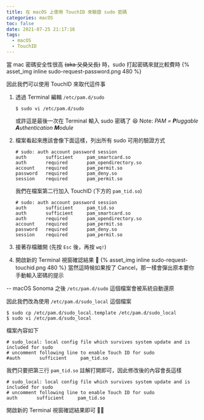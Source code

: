```yaml
---
title: 在 macOS 上使用 TouchID 來驗證 sudo 密碼
categories: macOS
toc: false
date: 2021-07-25 21:17:16
tags:
  - macOS
  - TouchID
---
```

當 mac 密碼安全性很高 ~~(aka 又臭又長)~~ 時，sudo 打起密碼來就比較費時 {% asset_img inline sudo-request-password.png 480 %}

因此我們可以使用 TouchID 來取代這件事
<!--more-->

1. 透過 Terminal 編輯 `/etc/pam.d/sudo`
   ```shell
   $ sudo vi /etc/pam.d/sudo
   ```
   或許這是最後一次在 Terminal 輸入 sudo 密碼了 😆
   Note: _PAM = **P**luggable **A**uthentication **M**odule_
2. 檔案看起來應該會像下面這樣，列出所有 sudo 可用的驗證方式
   ```shell
   # sudo: auth account password session
   auth       sufficient     pam_smartcard.so
   auth       required       pam_opendirectory.so
   account    required       pam_permit.so
   password   required       pam_deny.so
   session    required       pam_permit.so
   ```

   我們在檔案第二行加入 TouchID (下方的 `pam_tid.so`)
   ```shell
   # sudo: auth account password session
   auth       sufficient     pam_tid.so
   auth       sufficient     pam_smartcard.so
   auth       required       pam_opendirectory.so
   account    required       pam_permit.so
   password   required       pam_deny.so
   session    required       pam_permit.so
   ```
3. 接著存檔離開 (先按 `Esc` 後，再按 `wq!`)
4. 開啟新的 Terminal 視窗確認結果 🎉
   {% asset_img inline sudo-request-touchid.png 480 %}
   當然這時候如果按了 Cancel，那一樣會彈出原本要你手動輸入密碼的提示

--
macOS Sonoma 之後 `/etc/pam.d/sudo` 這個檔案會被系統自動還原

因此我們改為使用 `/etc/pam.d/sudo_local` 這個檔案

```shell
$ sudo cp /etc/pam.d/sudo_local.template /etc/pam.d/sudo_local
$ sudo vi /etc/pam.d/sudo_local
```

檔案內容如下
```
# sudo_local: local config file which survives system update and is included for sudo
# uncomment following line to enable Touch ID for sudo
#auth       sufficient     pam_tid.so
```

我們只要把第三行 `pam_tid.so` 註解打開即可，因此修改後的內容會長這樣
```
# sudo_local: local config file which survives system update and is included for sudo
# uncomment following line to enable Touch ID for sudo
auth       sufficient     pam_tid.so
```

開啟新的 Terminal 視窗確認結果即可 🎉🎉
